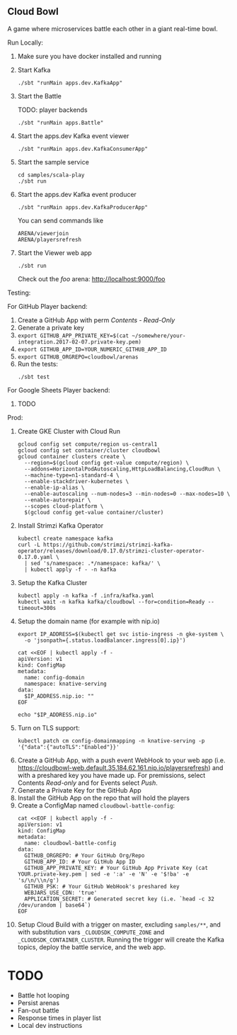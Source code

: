Cloud Bowl
----------

A game where microservices battle each other in a giant real-time bowl.


Run Locally:
1. Make sure you have docker installed and running
1. Start Kafka
    ```
    ./sbt "runMain apps.dev.KafkaApp"
    ```
1. Start the Battle

    TODO: player backends
    ```
    ./sbt "runMain apps.Battle"
    ```
1. Start the apps.dev Kafka event viewer
    ```
    ./sbt "runMain apps.dev.KafkaConsumerApp"
    ```
1. Start the sample service
    ```
    cd samples/scala-play
    ./sbt run
    ```
1. Start the apps.dev Kafka event producer
    ```
    ./sbt "runMain apps.dev.KafkaProducerApp"
    ```
    You can send commands like
    ```
    ARENA/viewerjoin
    ARENA/playersrefresh
    ```
1. Start the Viewer web app
    ```
    ./sbt run
    ```
    Check out the *foo* arena: [http://localhost:9000/foo](http://localhost:9000/foo)


Testing:

For GitHub Player backend:

1. Create a GitHub App with perm *Contents - Read-Only*
1. Generate a private key
1. `export GITHUB_APP_PRIVATE_KEY=$(cat ~/somewhere/your-integration.2017-02-07.private-key.pem)`
1. `export GITHUB_APP_ID=YOUR_NUMERIC_GITHUB_APP_ID`
1. `export GITHUB_ORGREPO=cloudbowl/arenas`
1. Run the tests:
    ```
    ./sbt test
    ```

For Google Sheets Player backend:

1. TODO


Prod:
1. Create GKE Cluster with Cloud Run
    ```
    gcloud config set compute/region us-central1
    gcloud config set container/cluster cloudbowl
    gcloud container clusters create \
      --region=$(gcloud config get-value compute/region) \
      --addons=HorizontalPodAutoscaling,HttpLoadBalancing,CloudRun \
      --machine-type=n1-standard-4 \
      --enable-stackdriver-kubernetes \
      --enable-ip-alias \
      --enable-autoscaling --num-nodes=3 --min-nodes=0 --max-nodes=10 \
      --enable-autorepair \
      --scopes cloud-platform \
      $(gcloud config get-value container/cluster)
    ```
1. Install Strimzi Kafka Operator
    ```
    kubectl create namespace kafka
    curl -L https://github.com/strimzi/strimzi-kafka-operator/releases/download/0.17.0/strimzi-cluster-operator-0.17.0.yaml \
      | sed 's/namespace: .*/namespace: kafka/' \
      | kubectl apply -f - -n kafka
    ```
1. Setup the Kafka Cluster
    ```
    kubectl apply -n kafka -f .infra/kafka.yaml
    kubectl wait -n kafka kafka/cloudbowl --for=condition=Ready --timeout=300s
    ```
1. Setup the domain name (for example with nip.io)
    ```
    export IP_ADDRESS=$(kubectl get svc istio-ingress -n gke-system \
      -o 'jsonpath={.status.loadBalancer.ingress[0].ip}')
    
    cat <<EOF | kubectl apply -f -
    apiVersion: v1
    kind: ConfigMap
    metadata:
      name: config-domain
      namespace: knative-serving
    data:
      $IP_ADDRESS.nip.io: ""
    EOF
   
    echo "$IP_ADDRESS.nip.io"
    ```
1. Turn on TLS support:
    ```
    kubectl patch cm config-domainmapping -n knative-serving -p '{"data":{"autoTLS":"Enabled"}}'
    ```
1. Create a GitHub App, with a push event WebHook to your web app (i.e. https://cloudbowl-web.default.35.184.62.161.nip.io/playersrefresh) and with a preshared key you have made up.  For premissions, select Contents *Read-only* and for Events select *Push*.
1. Generate a Private Key for the GitHub App
1. Install the GitHub App on the repo that will hold the players
1. Create a ConfigMap named `cloudbowl-battle-config`:
    ```
    cat <<EOF | kubectl apply -f -
    apiVersion: v1
    kind: ConfigMap
    metadata:
      name: cloudbowl-battle-config
    data:
      GITHUB_ORGREPO: # Your GitHub Org/Repo
      GITHUB_APP_ID: # Your GitHub App ID
      GITHUB_APP_PRIVATE_KEY: # Your GitHub App Private Key (cat YOUR.private-key.pem | sed -e ':a' -e 'N' -e '$!ba' -e 's/\n/\\n/g')
      GITHUB_PSK: # Your GitHub WebHook's preshared key
      WEBJARS_USE_CDN: 'true'
      APPLICATION_SECRET: # Generated secret key (i.e. `head -c 32 /dev/urandom | base64`)
    EOF
1. Setup Cloud Build with a trigger on master, excluding `samples/**`, and with substitution vars `_CLOUDSDK_COMPUTE_ZONE` and `_CLOUDSDK_CONTAINER_CLUSTER`.  Running the trigger will create the Kafka topics, deploy the battle service, and the web app.

# TODO

- Battle hot looping
- Persist arenas
- Fan-out battle
- Response times in player list
- Local dev instructions
